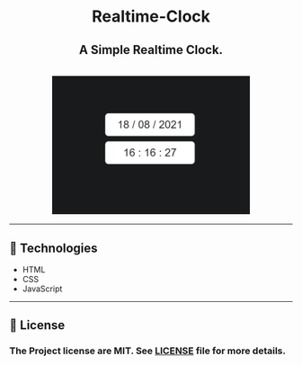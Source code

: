 <div align="center">

# Realtime-Clock

## A Simple Realtime Clock.

<br>
<img src="src/readme.png" width="70%">

</div>

---

## 🚀 Technologies

- HTML
- CSS
- JavaScript

---

## 🔖 License

### The Project license are MIT. See [LICENSE](LICENSE.md) file for more details.
